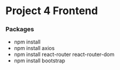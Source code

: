 # Project 4 Frontend


### Packages 
- npm install
- npm install axios
- npm install react-router react-router-dom
- npm install bootstrap